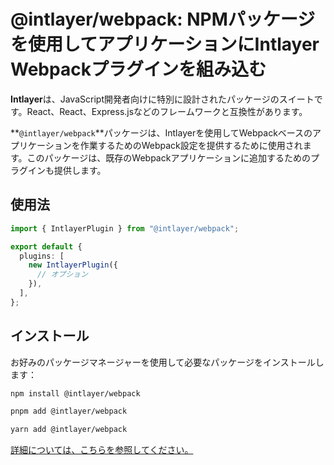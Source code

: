 # @intlayer/webpack: NPMパッケージを使用してアプリケーションにIntlayer Webpackプラグインを組み込む

**Intlayer**は、JavaScript開発者向けに特別に設計されたパッケージのスイートです。React、React、Express.jsなどのフレームワークと互換性があります。

**`@intlayer/webpack`**パッケージは、Intlayerを使用してWebpackベースのアプリケーションを作業するためのWebpack設定を提供するために使用されます。このパッケージは、既存のWebpackアプリケーションに追加するためのプラグインも提供します。

## 使用法

```ts
import { IntlayerPlugin } from "@intlayer/webpack";

export default {
  plugins: [
    new IntlayerPlugin({
      // オプション
    }),
  ],
};
```

## インストール

お好みのパッケージマネージャーを使用して必要なパッケージをインストールします：

```bash packageManager="npm"
npm install @intlayer/webpack
```

```bash packageManager="pnpm"
pnpm add @intlayer/webpack
```

```bash packageManager="yarn"
yarn add @intlayer/webpack
```

[詳細については、こちらを参照してください。](https://github.com/aymericzip/intlayer/blob/main/docs/ja/**/*)
